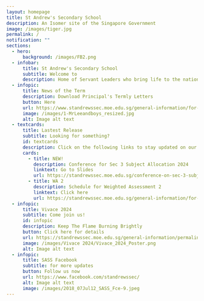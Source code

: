 ```yaml
---
layout: homepage
title: St Andrew's Secondary School
description: An Isomer site of the Singapore Government
image: /images/tiger.jpg
permalink: /
notification: ""
sections:
  - hero:
      background: /images/FB2.png
  - infobar:
      title: St Andrew's Secondary School
      subtitle: Welcome to
      description: Home of Servant Leaders who bring life to the nations
  - infopic:
      title: News of the Term
      description: Download Principal's Termly Letters
      button: Here
      url: https://www.standrewssec.moe.edu.sg/general-information/for-parents/
      image: /images/1-MrLeeandboys_resized.jpg
      alt: Image alt text
  - textcards:
      title: Lastest Release
      subtitle: Looking for something?
      id: textcards
      description: Click on the following links to stay updated on our latest resources.
      cards:
        - title: NEW!
          description: Conference for Sec 3 Subject Allocation 2024
          linktext: Go to Slides
          url: https://standrewssec.moe.edu.sg/conference-on-sec-3-subject-allocation-2024/
        - title: WA 2
          description: Schedule for Weighted Assessment 2
          linktext: Click here
          url: https://standrewssec.moe.edu.sg/general-information/for-students/
  - infopic:
      title: Vivace 2024
      subtitle: Come join us!
      id: infopic
      description: Keep The Flame Burning Brightly
      button: Click here for details
      url: https://standrewssec.moe.edu.sg/general-information/permalink/vivace2024
      image: /images/Vivace 2024/Vivace_2024_Poster.png
      alt: Image alt text
  - infopic:
      title: SASS Facebook
      subtitle: for more updates
      button: Follow us now
      url: https://www.facebook.com/standrewssec/
      alt: Image alt text
      image: /images/2018_07Jul12_SASS_Fce-9.jpeg
---
```

